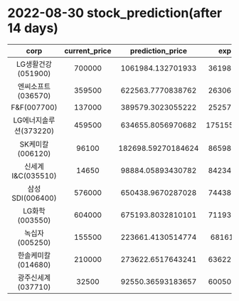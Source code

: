 # 2022-08-30 stock_prediction(after 14 days)

|   corp   |   current_price   |   prediction_price   |   expected_profit   |
|:--------:|:-----------------:|:--------------------:|:-------------------:|
|LG생활건강(051900)|700000|1061984.132701933|361984.1327019329|
|엔씨소프트(036570)|359500|622563.7770838762|263063.7770838762|
|F&F(007700)|137000|389579.3023055222|252579.3023055222|
|LG에너지솔루션(373220)|459500|634655.8056970682|175155.80569706822|
|SK케미칼(006120)|96100|182698.59270184624|86598.59270184624|
|신세계 I&C(035510)|14650|98884.05893430782|84234.05893430782|
|삼성SDI(006400)|576000|650438.9670287028|74438.96702870284|
|LG화학(003550)|604000|675193.8032810101|71193.80328101013|
|녹십자(005250)|155500|223661.4130514774|68161.4130514774|
|한솔케미칼(014680)|210000|273622.6517643241|63622.65176432411|
|광주신세계(037710)|32500|92550.36593183657|60050.36593183657|
